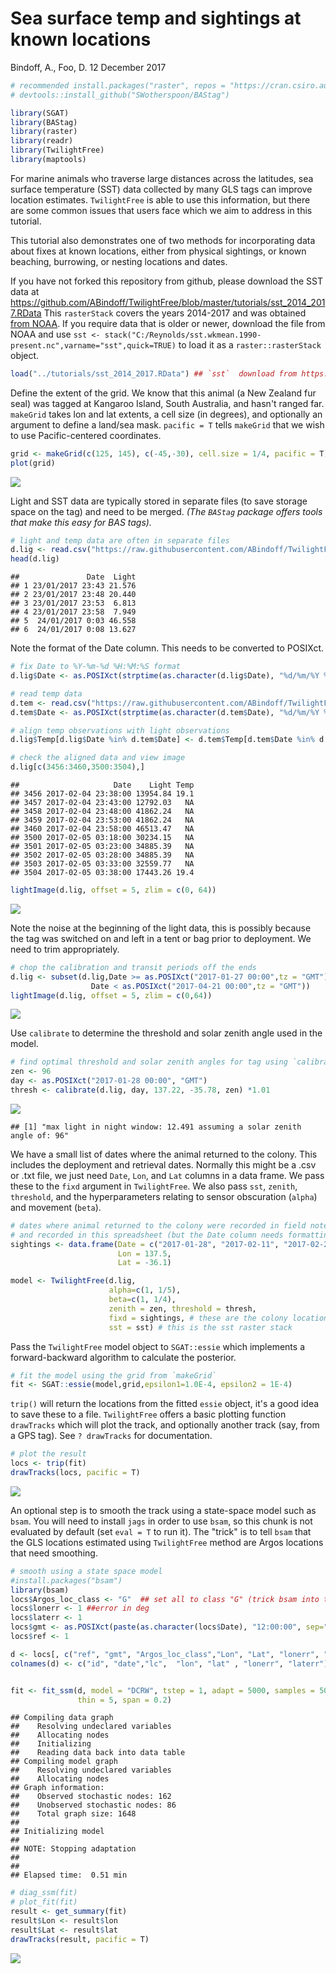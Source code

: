 Sea surface temp and sightings at known locations
================
Bindoff, A., Foo, D.
12 December 2017

``` r
# recommended install.packages("raster", repos = "https://cran.csiro.au") for latest version of `raster` package
# devtools::install_github("SWotherspoon/BAStag")

library(SGAT)
library(BAStag)
library(raster)
library(readr)
library(TwilightFree)
library(maptools)
```

For marine animals who traverse large distances across the latitudes, sea surface temperature (SST) data collected by many GLS tags can improve location estimates. `TwilightFree` is able to use this information, but there are some common issues that users face which we aim to address in this tutorial.

This tutorial also demonstrates one of two methods for incorporating data about fixes at known locations, either from physical sightings, or known beaching, burrowing, or nesting locations and dates.

If you have not forked this repository from github, please download the SST data at <https://github.com/ABindoff/TwilightFree/blob/master/tutorials/sst_2014_2017.RData> This `rasterStack` covers the years 2014-2017 and was obtained [from NOAA](https://www.esrl.noaa.gov/psd/repository/entry/show?entryid=12159560-ab82-48a1-b3e4-88ace20475cd). If you require data that is older or newer, download the file from NOAA and use `sst <- stack("C:/Reynolds/sst.wkmean.1990-present.nc",varname="sst",quick=TRUE)` to load it as a `raster::rasterStack` object.

``` r
load("../tutorials/sst_2014_2017.RData") ## `sst`  download from https://github.com/ABindoff/TwilightFree/blob/master/tutorials/sst_2014_2017.RData
```

Define the extent of the grid. We know that this animal (a New Zealand fur seal) was tagged at Kangaroo Island, South Australia, and hasn't ranged far. `makeGrid` takes lon and lat extents, a cell size (in degrees), and optionally an argument to define a land/sea mask. `pacific = T` tells `makeGrid` that we wish to use Pacific-centered coordinates.

``` r
grid <- makeGrid(c(125, 145), c(-45,-30), cell.size = 1/4, pacific = T)
plot(grid)
```

![](Using_SST_and_sightings_files/figure-markdown_github/unnamed-chunk-2-1.png)

Light and SST data are typically stored in separate files (to save storage space on the tag) and need to be merged. *(The `BAStag` package offers tools that make this easy for BAS tags).*

``` r
# light and temp data are often in separate files
d.lig <- read.csv("https://raw.githubusercontent.com/ABindoff/TwilightFree/master/tutorials/nzfs.lig.csv")
head(d.lig)
```

    ##               Date  Light
    ## 1 23/01/2017 23:43 21.576
    ## 2 23/01/2017 23:48 20.440
    ## 3 23/01/2017 23:53  6.813
    ## 4 23/01/2017 23:58  7.949
    ## 5  24/01/2017 0:03 46.558
    ## 6  24/01/2017 0:08 13.627

Note the format of the Date column. This needs to be converted to POSIXct.

``` r
# fix Date to %Y-%m-%d %H:%M:%S format
d.lig$Date <- as.POSIXct(strptime(as.character(d.lig$Date), "%d/%m/%Y %H:%M", tz="GMT"))

# read temp data
d.tem <- read.csv("https://raw.githubusercontent.com/ABindoff/TwilightFree/master/tutorials/nzfs.tem.csv")
d.tem$Date <- as.POSIXct(strptime(as.character(d.tem$Date), "%d/%m/%Y %H:%M", tz="GMT"))

# align temp observations with light observations
d.lig$Temp[d.lig$Date %in% d.tem$Date] <- d.tem$Temp[d.tem$Date %in% d.lig$Date]

# check the aligned data and view image
d.lig[c(3456:3460,3500:3504),]
```

    ##                     Date    Light Temp
    ## 3456 2017-02-04 23:38:00 13954.84 19.1
    ## 3457 2017-02-04 23:43:00 12792.03   NA
    ## 3458 2017-02-04 23:48:00 41862.24   NA
    ## 3459 2017-02-04 23:53:00 41862.24   NA
    ## 3460 2017-02-04 23:58:00 46513.47   NA
    ## 3500 2017-02-05 03:18:00 30234.15   NA
    ## 3501 2017-02-05 03:23:00 34885.39   NA
    ## 3502 2017-02-05 03:28:00 34885.39   NA
    ## 3503 2017-02-05 03:33:00 32559.77   NA
    ## 3504 2017-02-05 03:38:00 17443.26 19.4

``` r
lightImage(d.lig, offset = 5, zlim = c(0, 64))
```

![](Using_SST_and_sightings_files/figure-markdown_github/unnamed-chunk-4-1.png)

Note the noise at the beginning of the light data, this is possibly because the tag was switched on and left in a tent or bag prior to deployment. We need to trim appropriately.

``` r
# chop the calibration and transit periods off the ends
d.lig <- subset(d.lig,Date >= as.POSIXct("2017-01-27 00:00",tz = "GMT") &
                  Date < as.POSIXct("2017-04-21 00:00",tz = "GMT"))
lightImage(d.lig, offset = 5, zlim = c(0,64))
```

![](Using_SST_and_sightings_files/figure-markdown_github/unnamed-chunk-5-1.png)

Use `calibrate` to determine the threshold and solar zenith angle used in the model.

``` r
# find optimal threshold and solar zenith angles for tag using `calibrate`
zen <- 96
day <- as.POSIXct("2017-01-28 00:00", "GMT")
thresh <- calibrate(d.lig, day, 137.22, -35.78, zen) *1.01
```

![](Using_SST_and_sightings_files/figure-markdown_github/unnamed-chunk-6-1.png)

    ## [1] "max light in night window: 12.491 assuming a solar zenith angle of: 96"

We have a small list of dates where the animal returned to the colony. This includes the deployment and retrieval dates. Normally this might be a .csv or .txt file, we just need `Date`, `Lon`, and `Lat` columns in a data frame. We pass these to the `fixd` argument in `TwilightFree`. We also pass `sst`, `zenith`, `threshold`, and the hyperparameters relating to sensor obscuration (`alpha`) and movement (`beta`).

``` r
# dates where animal returned to the colony were recorded in field notes
# and recorded in this spreadsheet (but the Date column needs formatting)
sightings <- data.frame(Date = c("2017-01-28", "2017-02-11", "2017-02-28", "2017-03-15", "2017-03-20", "2017-04-19"),
                        Lon = 137.5,
                        Lat = -36.1)

model <- TwilightFree(d.lig,
                      alpha=c(1, 1/5),
                      beta=c(1, 1/4),
                      zenith = zen, threshold = thresh,
                      fixd = sightings, # these are the colony locations and dates
                      sst = sst) # this is the sst raster stack
```

Pass the `TwilightFree` model object to `SGAT::essie` which implements a forward-backward algorithm to calculate the posterior.

``` r
# fit the model using the grid from `makeGrid`
fit <- SGAT::essie(model,grid,epsilon1=1.0E-4, epsilon2 = 1E-4)
```

`trip()` will return the locations from the fitted `essie` object, it's a good idea to save these to a file. `TwilightFree` offers a basic plotting function `drawTracks` which will plot the track, and optionally another track (say, from a GPS tag). See `? drawTracks` for documentation.

``` r
# plot the result
locs <- trip(fit)
drawTracks(locs, pacific = T)
```

![](Using_SST_and_sightings_files/figure-markdown_github/unnamed-chunk-9-1.png)

An optional step is to smooth the track using a state-space model such as `bsam`. You will need to install `jags` in order to use `bsam`, so this chunk is not evaluated by default (set `eval = T` to run it). The "trick" is to tell `bsam` that the GLS locations estimated using `TwilightFree` method are Argos locations that need smoothing.

``` r
# smooth using a state space model
#install.packages("bsam")
library(bsam)
locs$Argos_loc_class <- "G"  ## set all to class "G" (trick bsam into thinking it's Argos data)
locs$lonerr <- 1 ##error in deg
locs$laterr <- 1
locs$gmt <- as.POSIXct(paste(as.character(locs$Date), "12:00:00", sep=" "), tz="GMT")
locs$ref <- 1

d <- locs[, c("ref", "gmt", "Argos_loc_class","Lon", "Lat", "lonerr", "laterr")]
colnames(d) <- c("id", "date","lc",  "lon", "lat" , "lonerr", "laterr")


fit <- fit_ssm(d, model = "DCRW", tstep = 1, adapt = 5000, samples = 5000,
               thin = 5, span = 0.2)
```

    ## Compiling data graph
    ##    Resolving undeclared variables
    ##    Allocating nodes
    ##    Initializing
    ##    Reading data back into data table
    ## Compiling model graph
    ##    Resolving undeclared variables
    ##    Allocating nodes
    ## Graph information:
    ##    Observed stochastic nodes: 162
    ##    Unobserved stochastic nodes: 86
    ##    Total graph size: 1648
    ## 
    ## Initializing model
    ## 
    ## NOTE: Stopping adaptation
    ## 
    ## 
    ## Elapsed time:  0.51 min

``` r
# diag_ssm(fit)
# plot_fit(fit)
result <- get_summary(fit)
result$Lon <- result$lon
result$Lat <- result$lat
drawTracks(result, pacific = T)
```

![](Using_SST_and_sightings_files/figure-markdown_github/unnamed-chunk-10-1.png)
